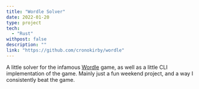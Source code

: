 ```yaml
---
title: "Wordle Solver"
date: 2022-01-20
type: project
tech:
  - "Rust"
withpost: false
description: ""
link: "https://github.com/cronokirby/wordle"
---
```


A little solver for the infamous [Wordle](https://www.powerlanguage.co.uk/wordle/)
game, as well as a little CLI implementation of the game. Mainly just
a fun weekend project, and a way I consistently beat the game.
